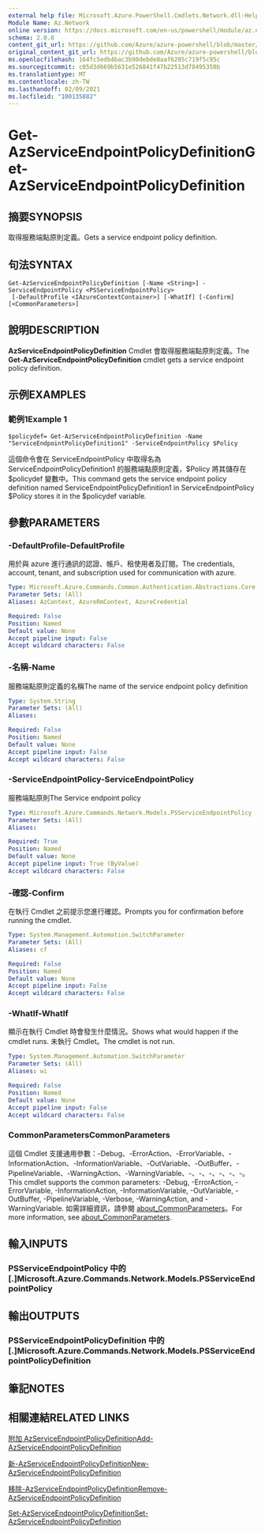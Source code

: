 ```yaml
---
external help file: Microsoft.Azure.PowerShell.Cmdlets.Network.dll-Help.xml
Module Name: Az.Network
online version: https://docs.microsoft.com/en-us/powershell/module/az.network/get-azserviceendpointpolicydefinition
schema: 2.0.0
content_git_url: https://github.com/Azure/azure-powershell/blob/master/src/Network/Network/help/Get-AzServiceEndpointPolicyDefinition.md
original_content_git_url: https://github.com/Azure/azure-powershell/blob/master/src/Network/Network/help/Get-AzServiceEndpointPolicyDefinition.md
ms.openlocfilehash: 164fc5edb4bac3b90debde0aaf6205c719f5c95c
ms.sourcegitcommit: c05d3d669b5631e526841f47b22513d78495350b
ms.translationtype: MT
ms.contentlocale: zh-TW
ms.lasthandoff: 02/09/2021
ms.locfileid: "100135882"
---
```

# <span data-ttu-id="3ccee-101">Get-AzServiceEndpointPolicyDefinition</span><span class="sxs-lookup"><span data-stu-id="3ccee-101">Get-AzServiceEndpointPolicyDefinition</span></span>

## <span data-ttu-id="3ccee-102">摘要</span><span class="sxs-lookup"><span data-stu-id="3ccee-102">SYNOPSIS</span></span>
<span data-ttu-id="3ccee-103">取得服務端點原則定義。</span><span class="sxs-lookup"><span data-stu-id="3ccee-103">Gets a service endpoint policy definition.</span></span>

## <span data-ttu-id="3ccee-104">句法</span><span class="sxs-lookup"><span data-stu-id="3ccee-104">SYNTAX</span></span>

```
Get-AzServiceEndpointPolicyDefinition [-Name <String>] -ServiceEndpointPolicy <PSServiceEndpointPolicy>
 [-DefaultProfile <IAzureContextContainer>] [-WhatIf] [-Confirm] [<CommonParameters>]
```

## <span data-ttu-id="3ccee-105">說明</span><span class="sxs-lookup"><span data-stu-id="3ccee-105">DESCRIPTION</span></span>
<span data-ttu-id="3ccee-106">**AzServiceEndpointPolicyDefinition** Cmdlet 會取得服務端點原則定義。</span><span class="sxs-lookup"><span data-stu-id="3ccee-106">The **Get-AzServiceEndpointPolicyDefinition** cmdlet gets a service endpoint policy definition.</span></span>

## <span data-ttu-id="3ccee-107">示例</span><span class="sxs-lookup"><span data-stu-id="3ccee-107">EXAMPLES</span></span>

### <span data-ttu-id="3ccee-108">範例1</span><span class="sxs-lookup"><span data-stu-id="3ccee-108">Example 1</span></span>
```
$policydef= Get-AzServiceEndpointPolicyDefinition -Name "ServiceEndpointPolicyDefinition1" -ServiceEndpointPolicy $Policy
```

<span data-ttu-id="3ccee-109">這個命令會在 ServiceEndpointPolicy 中取得名為 ServiceEndpointPolicyDefinition1 的服務端點原則定義，$Policy 將其儲存在 $policydef 變數中。</span><span class="sxs-lookup"><span data-stu-id="3ccee-109">This command gets the service endpoint policy definition named ServiceEndpointPolicyDefinition1 in ServiceEndpointPolicy $Policy stores it in the $policydef variable.</span></span>

## <span data-ttu-id="3ccee-110">參數</span><span class="sxs-lookup"><span data-stu-id="3ccee-110">PARAMETERS</span></span>

### <span data-ttu-id="3ccee-111">-DefaultProfile</span><span class="sxs-lookup"><span data-stu-id="3ccee-111">-DefaultProfile</span></span>
<span data-ttu-id="3ccee-112">用於與 azure 進行通訊的認證、帳戶、租使用者及訂閱。</span><span class="sxs-lookup"><span data-stu-id="3ccee-112">The credentials, account, tenant, and subscription used for communication with azure.</span></span>

```yaml
Type: Microsoft.Azure.Commands.Common.Authentication.Abstractions.Core.IAzureContextContainer
Parameter Sets: (All)
Aliases: AzContext, AzureRmContext, AzureCredential

Required: False
Position: Named
Default value: None
Accept pipeline input: False
Accept wildcard characters: False
```

### <span data-ttu-id="3ccee-113">-名稱</span><span class="sxs-lookup"><span data-stu-id="3ccee-113">-Name</span></span>
<span data-ttu-id="3ccee-114">服務端點原則定義的名稱</span><span class="sxs-lookup"><span data-stu-id="3ccee-114">The name of the service endpoint policy definition</span></span>

```yaml
Type: System.String
Parameter Sets: (All)
Aliases:

Required: False
Position: Named
Default value: None
Accept pipeline input: False
Accept wildcard characters: False
```

### <span data-ttu-id="3ccee-115">-ServiceEndpointPolicy</span><span class="sxs-lookup"><span data-stu-id="3ccee-115">-ServiceEndpointPolicy</span></span>
<span data-ttu-id="3ccee-116">服務端點原則</span><span class="sxs-lookup"><span data-stu-id="3ccee-116">The Service endpoint policy</span></span>

```yaml
Type: Microsoft.Azure.Commands.Network.Models.PSServiceEndpointPolicy
Parameter Sets: (All)
Aliases:

Required: True
Position: Named
Default value: None
Accept pipeline input: True (ByValue)
Accept wildcard characters: False
```

### <span data-ttu-id="3ccee-117">-確認</span><span class="sxs-lookup"><span data-stu-id="3ccee-117">-Confirm</span></span>
<span data-ttu-id="3ccee-118">在執行 Cmdlet 之前提示您進行確認。</span><span class="sxs-lookup"><span data-stu-id="3ccee-118">Prompts you for confirmation before running the cmdlet.</span></span>

```yaml
Type: System.Management.Automation.SwitchParameter
Parameter Sets: (All)
Aliases: cf

Required: False
Position: Named
Default value: None
Accept pipeline input: False
Accept wildcard characters: False
```

### <span data-ttu-id="3ccee-119">-WhatIf</span><span class="sxs-lookup"><span data-stu-id="3ccee-119">-WhatIf</span></span>
<span data-ttu-id="3ccee-120">顯示在執行 Cmdlet 時會發生什麼情況。</span><span class="sxs-lookup"><span data-stu-id="3ccee-120">Shows what would happen if the cmdlet runs.</span></span> <span data-ttu-id="3ccee-121">未執行 Cmdlet。</span><span class="sxs-lookup"><span data-stu-id="3ccee-121">The cmdlet is not run.</span></span>

```yaml
Type: System.Management.Automation.SwitchParameter
Parameter Sets: (All)
Aliases: wi

Required: False
Position: Named
Default value: None
Accept pipeline input: False
Accept wildcard characters: False
```

### <span data-ttu-id="3ccee-122">CommonParameters</span><span class="sxs-lookup"><span data-stu-id="3ccee-122">CommonParameters</span></span>
<span data-ttu-id="3ccee-123">這個 Cmdlet 支援通用參數：-Debug、-ErrorAction、-ErrorVariable、-InformationAction、-InformationVariable、-OutVariable、-OutBuffer、-PipelineVariable、-WarningAction、-WarningVariable、-、-、-、-、-、-。</span><span class="sxs-lookup"><span data-stu-id="3ccee-123">This cmdlet supports the common parameters: -Debug, -ErrorAction, -ErrorVariable, -InformationAction, -InformationVariable, -OutVariable, -OutBuffer, -PipelineVariable, -Verbose, -WarningAction, and -WarningVariable.</span></span> <span data-ttu-id="3ccee-124">如需詳細資訊，請參閱 [about_CommonParameters](http://go.microsoft.com/fwlink/?LinkID=113216)。</span><span class="sxs-lookup"><span data-stu-id="3ccee-124">For more information, see [about_CommonParameters](http://go.microsoft.com/fwlink/?LinkID=113216).</span></span>

## <span data-ttu-id="3ccee-125">輸入</span><span class="sxs-lookup"><span data-stu-id="3ccee-125">INPUTS</span></span>

### <span data-ttu-id="3ccee-126">PSServiceEndpointPolicy 中的 [.]</span><span class="sxs-lookup"><span data-stu-id="3ccee-126">Microsoft.Azure.Commands.Network.Models.PSServiceEndpointPolicy</span></span>

## <span data-ttu-id="3ccee-127">輸出</span><span class="sxs-lookup"><span data-stu-id="3ccee-127">OUTPUTS</span></span>

### <span data-ttu-id="3ccee-128">PSServiceEndpointPolicyDefinition 中的 [.]</span><span class="sxs-lookup"><span data-stu-id="3ccee-128">Microsoft.Azure.Commands.Network.Models.PSServiceEndpointPolicyDefinition</span></span>

## <span data-ttu-id="3ccee-129">筆記</span><span class="sxs-lookup"><span data-stu-id="3ccee-129">NOTES</span></span>

## <span data-ttu-id="3ccee-130">相關連結</span><span class="sxs-lookup"><span data-stu-id="3ccee-130">RELATED LINKS</span></span>

[<span data-ttu-id="3ccee-131">附加 AzServiceEndpointPolicyDefinition</span><span class="sxs-lookup"><span data-stu-id="3ccee-131">Add-AzServiceEndpointPolicyDefinition</span></span>](./Add-AzServiceEndpointPolicyDefinition.md)

[<span data-ttu-id="3ccee-132">新-AzServiceEndpointPolicyDefinition</span><span class="sxs-lookup"><span data-stu-id="3ccee-132">New-AzServiceEndpointPolicyDefinition</span></span>](./New-AzServiceEndpointPolicyDefinition.md)

[<span data-ttu-id="3ccee-133">移除-AzServiceEndpointPolicyDefinition</span><span class="sxs-lookup"><span data-stu-id="3ccee-133">Remove-AzServiceEndpointPolicyDefinition</span></span>](./Remove-AzServiceEndpointPolicyDefinition.md)

[<span data-ttu-id="3ccee-134">Set-AzServiceEndpointPolicyDefinition</span><span class="sxs-lookup"><span data-stu-id="3ccee-134">Set-AzServiceEndpointPolicyDefinition</span></span>](./Set-AzServiceEndpointPolicyDefinition.md)
